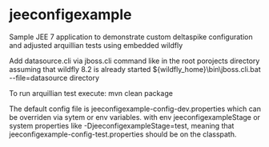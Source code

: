 # jeeconfigexample

Sample JEE 7 application to demonstrate custom deltaspike configuration and adjusted arquillian tests using embedded wildfly

Add datasource.cli via jboss.cli command like in the root porojects directory assuming that wildfly 8.2 is already started
${wildfly_home}\bin\jboss.cli.bat  --file=datasource directory

To run arquillian test execute:
mvn clean package

The default config file is jeeconfigexample-config-dev.properties  which can be overriden via sytem or env variables. 
with env jeeconfigexampleStage or system properties like -DjeeconfigexampleStage=test, meaning that jeeconfigexample-config-test.properties should be 
on the classpath.


